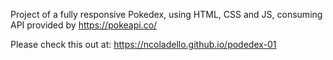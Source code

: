 Project of a fully responsive Pokedex, using HTML, CSS and JS, consuming API provided by https://pokeapi.co/

Please check this out at: https://ncoladello.github.io/podedex-01
